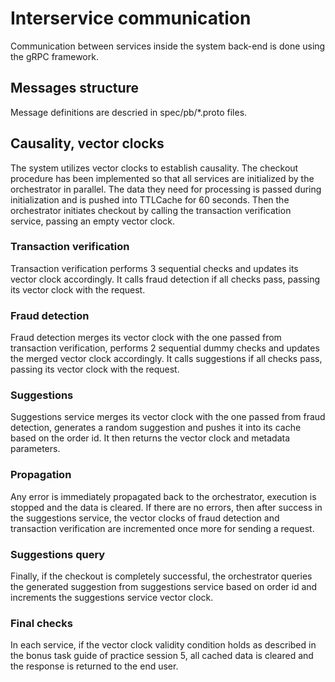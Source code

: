 # Interservice communication
Communication between services inside the system back-end is done using the gRPC framework.
## Messages structure
Message definitions are descried in spec/pb/*.proto files.

[//]: # (TODO: update the structure from mockup to the actual one after it is implemented)

## Causality, vector clocks

The system utilizes vector clocks to establish causality. The checkout procedure has been implemented so that all services are initialized by the orchestrator in parallel. The data they need for processing is passed during initialization and is pushed into TTLCache for 60 seconds. Then the orchestrator initiates checkout by calling the transaction verification service, passing an empty vector clock.

### Transaction verification

Transaction verification performs 3 sequential checks and updates its vector clock accordingly. It calls fraud detection if all checks pass, passing its vector clock with the request.

### Fraud detection

Fraud detection merges its vector clock with the one passed from transaction verification, performs 2 sequential dummy checks and updates the merged vector clock accordingly. It calls suggestions if all checks pass, passing its vector clock with the request.

### Suggestions

Suggestions service merges its vector clock with the one passed from fraud detection, generates a random suggestion and pushes it into its cache based on the order id. It then returns the vector clock and metadata parameters. 

### Propagation

Any error is immediately propagated back to the orchestrator, execution is stopped and the data is cleared. If there are no errors, then after success in the suggestions service, the vector clocks of fraud detection and transaction verification are incremented once more for sending a request.

### Suggestions query

Finally, if the checkout is completely successful, the orchestrator queries the generated suggestion from suggestions service based on order id and increments the suggestions service vector clock.

### Final checks

In each service, if the vector clock validity condition holds as described in the bonus task guide of practice session 5, all cached data is cleared and the response is returned to the end user.